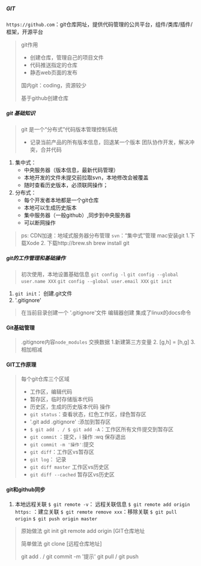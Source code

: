 ##### GIT
`https://github.com`：git仓库网址，提供代码管理的公共平台，组件/类库/插件/框架，开源平台
> git作用
> - 创建仓库，管理自己的项目文件
> - 代码推送指定的仓库
> - 静态web页面的发布
>
> 国内git：coding，资源较少
> 
> 基于github创建仓库
##### git 基础知识
> git 是一个“分布式”代码版本管理控制系统
> - 记录当前产品的所有版本信息，回退某一个版本
> 团队协作开发，解决冲突，合并代码
1. 集中式：
    -  中央服务器（版本信息，最新代码管理）
    - 本地开发的文件未提交前拉取svn，本地修改会被覆盖
    - 随时查看历史版本，必须联网操作；
2. 分布式：
    - 每个开发者本地都是一个git仓库
    - 本地可以生成历史版本
    - 集中服务器（一般github）,同步到中央服务器
    - 可以断网操作
>ps: CDN加速：地域式服务器分布管理
>`svn`：“集中式”管理
> mac安装git 1.下载Xode 2. 下载http://brew.sh brew install git
##### git的工作管理和基础操作
>初次使用，本地设置基础信息
>`git config -l`
>`git config --global user.name XXX`
>`git config --global user.email XXX`
>`git init` 

1. `git init`：  创建.git文件
2. '.gitignore'
>在当前目录创建一个 '.gitignore'文件
>编辑器创建
>集成了linux的docs命令
#### Git基础管理
>.gitignore内容`node_modules`
>交换数据
> 1.新建第三方变量 2. [g,h] = [h,g] 3.相加相减
#### GIT工作原理
> 每个git仓库三个区域
>  - 工作区，编辑代码
>  - 暂存区，临时存储版本代码
>  - 历史区，生成的历史版本代码
>  操作
>  - `git status`：查看状态，红色工作区，绿色暂存区
>  - '.git add .gitignore' :添加到暂存区
>  - `$ git add . / $ git add -A`：工作区所有文件提交到暂存区
>  - `git commit` ：提交，i 操作 :wq 保存退出
> - `git commit -m '操作'`:提交
> - `git diff`：工作区vs暂存区
> - `git log`： 记录
> - `git diff master` 工作区vs历史区
> - `git diff --cached` 暂存区vs历史区
#### git和github同步
1. 本地远程关联
`$ git remote -v`： 远程关联信息
 `$ git remote add origin https:` ：建立关联
 `$ git remote remove xxx`：移除关联
 `$ git pull origin`
 `$ git push origin master`
> 原始做法
> git init 
> git remote add origin [GIT仓库地址
> 
> 简单做法
> git clone [远程仓库地址]
> 
> git add . / git commit -m '提示'
> git pull / git push





